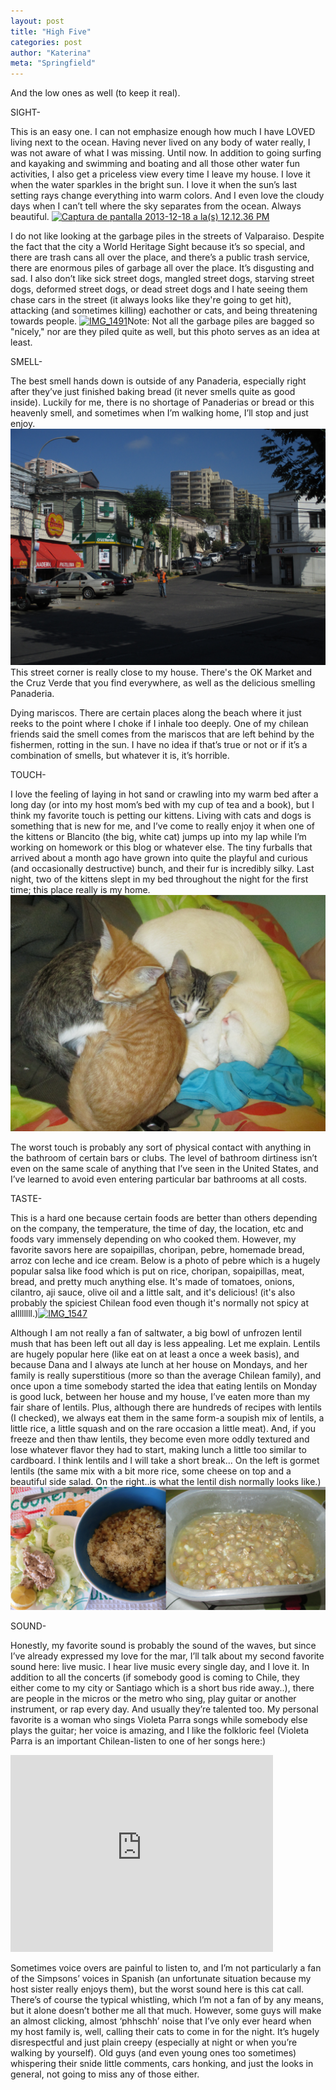 ```yaml
---
layout: post
title: "High Five"
categories: post
author: "Katerina"
meta: "Springfield"
---
```


And the low ones as well (to keep it real).

SIGHT-

This is an easy one. I can not emphasize enough how much I have LOVED living next to the ocean. Having never lived on any body of water really, I was not aware of what I was missing. Until now. In addition to going surfing and kayaking and swimming and boating and all those other water fun activities, I also get a priceless view every time I leave my house. I love it when the water sparkles in the bright sun. I love it when the sun’s last setting rays change everything into warm colors. And I even love the cloudy days when I can’t tell where the sky separates from the ocean. Always beautiful. [![Captura de pantalla 2013-12-18 a la(s) 12.12.36 PM](/assets/images/6a010536fa9ded970b019b034823cd970c.png "Captura de pantalla 2013-12-18 a la(s) 12.12.36 PM")](/assets/images/6a010536fa9ded970b019b034823cd970c.png)

I do not like looking at the garbage piles in the streets of Valparaiso. Despite the fact that the city a World Heritage Sight because it’s so special, and there are trash cans all over the place, and there’s a public trash service, there are enormous piles of garbage all over the place. It’s disgusting and sad. I also don’t like sick street dogs, mangled street dogs, starving street dogs, deformed street dogs, or dead street dogs and I hate seeing them chase cars in the street (it always looks like they're going to get hit), attacking (and sometimes killing) eachother or cats, and being threatening towards people.   [![IMG_1491](/assets/images/6a010536fa9ded970b01a3fabc9865970b.jpg "IMG_1491")](/assets/images/6a010536fa9ded970b01a3fabc9865970b.jpg)Note: Not all the garbage piles are bagged so "nicely," nor are they piled quite as well, but this photo serves as an idea at least. 

SMELL-

The best smell hands down is outside of any Panaderia, especially right after they’ve just finished baking bread (it never smells quite as good inside). Luckily for me, there is no shortage of Panaderias or bread or this heavenly smell, and sometimes when I’m walking home, I’ll stop and just enjoy.   [![IMG_2125](/assets/images/6a010536fa9ded970b019b03483c0c970c.jpg "IMG_2125")](/assets/images/6a010536fa9ded970b019b03483c0c970c.jpg)This street corner is really close to my house. There's the OK Market and the Cruz Verde that you find everywhere, as well as the delicious smelling Panaderia. 

Dying mariscos. There are certain places along the beach where it just reeks to the point where I choke if I inhale too deeply. One of my chilean friends said the smell comes from the mariscos that are left behind by the fishermen, rotting in the sun. I have no idea if that’s true or not or if it’s a combination of smells, but whatever it is, it’s horrible.

TOUCH-

I love the feeling of laying in hot sand or crawling into my warm bed after a long day (or into my host mom’s bed with my cup of tea and a book), but I think my favorite touch is petting our kittens. Living with cats and dogs is something that is new for me, and I’ve come to really enjoy it when one of the kittens or Blancito (the big, white cat) jumps up into my lap while I’m working on homework or this blog or whatever else. The tiny furballs that arrived about a month ago have grown into quite the playful and curious (and occasionally destructive) bunch, and their fur is incredibly silky. Last night, two of the kittens slept in my bed throughout the night for the first time; this place really is my home. [![IMG_2154](/assets/images/6a010536fa9ded970b019b03491a4d970d.jpg "IMG_2154")](/assets/images/6a010536fa9ded970b019b03491a4d970d.jpg)

The worst touch is probably any sort of physical contact with anything in the bathroom of certain bars or clubs. The level of bathroom dirtiness isn’t even on the same scale of anything that I’ve seen in the United States, and I’ve learned to avoid even entering particular bar bathrooms at all costs. 

TASTE-

This is a hard one because certain foods are better than others depending on the company, the temperature, the time of day, the location, etc and foods vary immensely depending on who cooked them. However, my favorite savors here are sopaipillas, choripan, pebre, homemade bread, arroz con leche and ice cream. Below is a photo of pebre which is a hugely popular salsa like food which is put on rice, choripan, sopaipillas, meat, bread, and pretty much anything else. It's made of tomatoes, onions, cilantro, aji sauce, olive oil and a little salt, and it's delicious! (it's also probably the spiciest Chilean food even though it's normally not spicy at allllllll.)[![IMG_1547](/assets/images/6a010536fa9ded970b019b03484bf1970c.jpg "IMG_1547")](/assets/images/6a010536fa9ded970b019b03484bf1970c.jpg)

Although I am not really a fan of saltwater, a big bowl of unfrozen lentil mush that has been left out all day is less appealing. Let me explain. Lentils are hugely popular here (like eat on at least a once a week basis), and because Dana and I always ate lunch at her house on Mondays, and her family is really superstitious (more so than the average Chilean family), and once upon a time somebody started the idea that eating lentils on Monday is good luck, between her house and my house, I’ve eaten more than my fair share of lentils. Plus, although there are hundreds of recipes with lentils (I checked), we always eat them in the same form-a soupish mix of lentils, a little rice, a little squash and on the rare occasion a little meat). And, if you freeze and then thaw lentils, they become even more oddly textured and lose whatever flavor they had to start, making lunch a little too similar to cardboard. I think lentils and I will take a short break... On the left is gormet lentils (the same mix with a bit more rice, some cheese on top and a beautiful side salad. On the right..is what the lentil dish normally looks like.)  [![Captura de pantalla 2013-12-19 a la(s) 12.04.22 PM](/assets/images/6a010536fa9ded970b019b03486927970c.png "Captura de pantalla 2013-12-19 a la(s) 12.04.22 PM")](/assets/images/6a010536fa9ded970b019b03486927970c.png)

SOUND-

Honestly, my favorite sound is probably the sound of the waves, but since I’ve already expressed my love for the mar, I’ll talk about my second favorite sound here: live music. I hear live music every single day, and I love it. In addition to all the concerts (if somebody good is coming to Chile, they either come to my city or Santiago which is a short bus ride away..), there are people in the micros or the metro who sing, play guitar or another instrument, or rap every day. And usually they’re talented too. My personal favorite is a woman who sings Violeta Parra songs while somebody else plays the guitar; her voice is amazing, and I like the folkloric feel (Violeta Parra is an important Chilean-listen to one of her songs here:)

<iframe width="420" height="315" src="http://www.youtube.com/embed/PYEw3e5x5Es" frameborder="0" allowfullscreen></iframe>

Sometimes voice overs are painful to listen to, and I’m not particularly a fan of the Simpsons’ voices in Spanish (an unfortunate situation because my host sister really enjoys them), but the worst sound here is this cat call. There’s of course the typical whistling, which I’m not a fan of by any means, but it alone doesn’t bother me all that much. However, some guys will make an almost clicking, almost ‘phhschh’ noise that I’ve only ever heard when my host family is, well, calling their cats to come in for the night. It’s hugely disrespectful and just plain creepy (especially at night or when you’re walking by yourself). Old guys (and even young ones too sometimes) whispering their snide little comments, cars honking, and just the looks in general, not going to miss any of those either.
